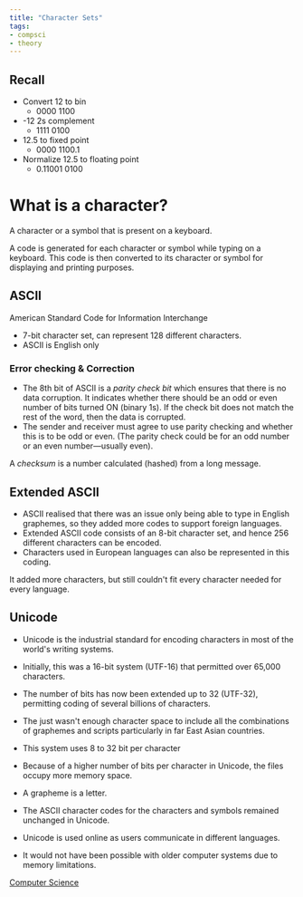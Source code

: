 ```yaml
---
title: "Character Sets"
tags:
- compsci
- theory
---
```

## Recall
- Convert 12 to bin
	- 0000 1100
- -12 2s complement
	- 1111 0100
- 12.5 to fixed point
	- 0000 1100.1
- Normalize 12.5 to floating point
	- 0.11001 0100

# What is a character?
A character or a symbol that is present on a keyboard.

A code is generated for each character or symbol while typing on a keyboard. This code is then converted to its character or symbol for displaying and printing purposes.

## ASCII
American Standard Code for Information Interchange
- 7-bit character set, can represent 128 different characters.
- ASCII is English only

### Error checking & Correction
- The 8th bit of ASCII is a *parity check bit* which ensures that there is no data corruption. It indicates whether there should be an odd or even number of bits turned ON (binary 1s). If the check bit does not match the rest of the word, then the data is corrupted.
- The sender and receiver must agree to use parity checking and whether this is to be odd or even. (The parity check could be for an odd number or an even number—usually even).

A *checksum* is a number calculated (hashed) from a long message.

## Extended ASCII
- ASCII realised that there was an issue only being able to type in English graphemes, so they added more codes to support foreign languages.
- Extended ASCII code consists of an 8-bit character set, and hence 256 different characters can be encoded.
- Characters used in European languages can also be represented in this coding.

It added more characters, but still couldn't fit every character needed for every language. 

## Unicode
- Unicode is the industrial standard for encoding characters in most of the world's writing systems.
- Initially, this was a 16-bit system (UTF-16) that permitted over 65,000 characters.
- The number of bits has now been extended up to 32 (UTF-32), permitting coding of several billions of characters.

- The just wasn't enough character space to include all the combinations of graphemes and scripts particularly in far East Asian countries.
- This system uses 8 to 32 bit per character
- Because of a higher number of bits per character in Unicode, the files occupy more memory space.
- A grapheme is a letter.
- The ASCII character codes for the characters and symbols remained unchanged in Unicode.
- Unicode is used online as users communicate in different languages.
- It would not have been possible with older computer systems due to memory limitations.



[Computer Science](/ComputerScience)
